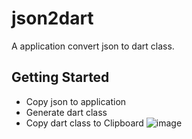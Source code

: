 # json2dart

A application convert json to dart class.

## Getting Started
- Copy json to application
- Generate dart class
- Copy dart class to Clipboard
![image](https://user-images.githubusercontent.com/22675676/133562214-51beb732-122c-4da3-9417-731d3dc9770f.png)
